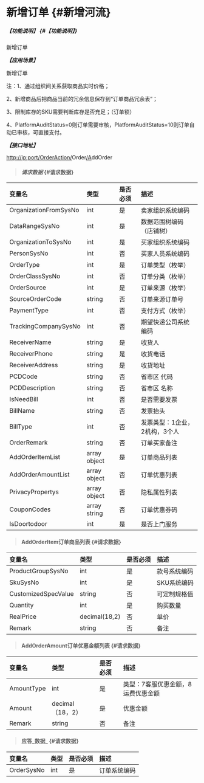 # 新增订单 {#新增河流}

##### _【功能说明】_ {#【功能说明】}

新增订单

_**【应用场景】**_

新增订单

注：1、通过组织间关系获取商品实时价格；

2、新增商品后把商品当前的冗余信息保存到“订单商品冗余表”；

3、限制库存的SKU需要判断库存是否充足；（订单锁）

4、PlatformAuditStatus=0则订单需要审核，PlatformAuditStatus=10则订单自动已审核，可直接支付。

_**【接口地址】**_

[http://ip:port/OrderAction/](http://ip:port/HMAction/River/AddRiver)Order[/A](http://ip:port/HMAction/River/AddRiver)ddOrder

> #### _请求数据_ {#请求数据}

| 变量名 | 类型 | 是否必须 | 描述 |
| :--- | :--- | :--- | :--- |
| OrganizationFromSysNo | int | 是 | 卖家组织系统编码 |
| DataRangeSysNo | int | 是 | 数据范围树编码（店铺树） |
| OrganizationToSysNo | int | 是 | 买家组织系统编码 |
| PersonSysNo | int | 否 | 买家人员系统编码 |
| OrderType | int | 是 | 订单类型（枚举） |
| OrderClassSysNo | int | 否 | 订单分类（枚举） |
| OrderSource | int | 是 | 订单来源（枚举） |
| SourceOrderCode | string | 否 | 订单来源订单号 |
| PaymentType | int | 否 | 支付方式（枚举） |
| TrackingCompanySysNo | int | 否 | 期望快递公司系统编码 |
| ReceiverName | string | 是 | 收货人 |
| ReceiverPhone | string | 是 | 收货电话 |
| ReceiverAddress | string | 是 | 收货地址 |
| PCDCode | string | 否 | 省市区 代码 |
| PCDDescription | string | 否 | 省市区 名称 |
| IsNeedBill | int | 否 | 是否需要发票 |
| BillName | string | 否 | 发票抬头 |
| BillType | int | 否 | 发票类型：1企业，2机构，3个人 |
| OrderRemark | string | 否 | 订单买家备注 |
| AddOrderItemList | array object | 是 | 订单商品列表 |
| AddOrderAmountList | array object | 否 | 订单优惠列表 |
| PrivacyPropertys | array object | 否 | 隐私属性列表 |
| CouponCodes | array string | 否 | 订单优惠券码 |
|IsDoortodoor|int | 是 | 是否上门服务|




> #### AddOrderItem订单商品列表 {#请求数据}

| 变量名 | 类型 | 是否必须 | 描述 |
| :--- | :--- | :--- | :--- |
| ProductGroupSysNo | int | 是 | 款号系统编码 |
| SkuSysNo | int | 是 | SKU系统编码 |
| CustomizedSpecValue | string | 否 | 可定制规格值 |
| Quantity | int | 是 | 购买数量 |
| RealPrice | decimal\(18,2\) | 否 | 单价 |
| Remark | string | 否 | 备注|


> #### AddOrderAmount订单优惠金额列表 {#请求数据}

| 变量名 | 类型 | 是否必须 | 描述 |
| :--- | :--- | :--- | :--- |
| AmountType | int | 是 | 类型：7客服优惠金额，8运费优惠金额 |
| Amount | decimal（18，2） | 是 | 优惠金额 |
| Remark | string | 否 | 备注 |

> #### 应答_数据_ {#请求数据}

| 变量名 | 类型 | 是否必须 | 描述 |
| :--- | :--- | :--- | :--- |
| OrderSysNo | int | 是 | 订单系统编码 |




